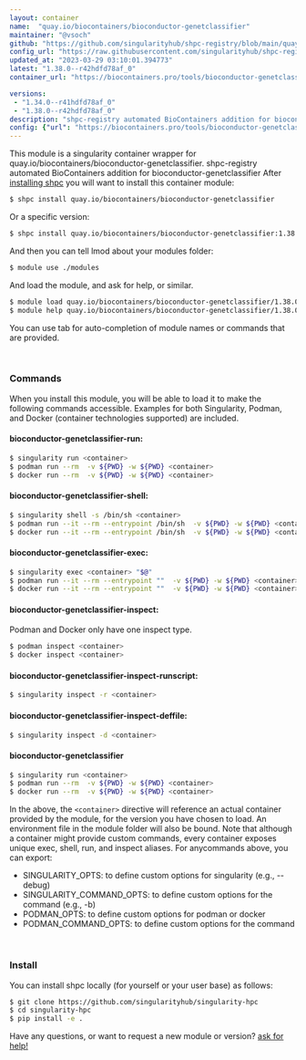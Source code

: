 ```yaml
---
layout: container
name:  "quay.io/biocontainers/bioconductor-genetclassifier"
maintainer: "@vsoch"
github: "https://github.com/singularityhub/shpc-registry/blob/main/quay.io/biocontainers/bioconductor-genetclassifier/container.yaml"
config_url: "https://raw.githubusercontent.com/singularityhub/shpc-registry/main/quay.io/biocontainers/bioconductor-genetclassifier/container.yaml"
updated_at: "2023-03-29 03:10:01.394773"
latest: "1.38.0--r42hdfd78af_0"
container_url: "https://biocontainers.pro/tools/bioconductor-genetclassifier"

versions:
 - "1.34.0--r41hdfd78af_0"
 - "1.38.0--r42hdfd78af_0"
description: "shpc-registry automated BioContainers addition for bioconductor-genetclassifier"
config: {"url": "https://biocontainers.pro/tools/bioconductor-genetclassifier", "maintainer": "@vsoch", "description": "shpc-registry automated BioContainers addition for bioconductor-genetclassifier", "latest": {"1.38.0--r42hdfd78af_0": "sha256:c01d9a4ada86a3b4223e1e580f788021049ce3cbde97ec61c10bcded623b1768"}, "tags": {"1.34.0--r41hdfd78af_0": "sha256:fb3f0f5caeddd45fe2f7fd901f8bd6479812750abf337c04883ed236bbc72df0", "1.38.0--r42hdfd78af_0": "sha256:c01d9a4ada86a3b4223e1e580f788021049ce3cbde97ec61c10bcded623b1768"}, "docker": "quay.io/biocontainers/bioconductor-genetclassifier"}
---
```


This module is a singularity container wrapper for quay.io/biocontainers/bioconductor-genetclassifier.
shpc-registry automated BioContainers addition for bioconductor-genetclassifier
After [installing shpc](#install) you will want to install this container module:


```bash
$ shpc install quay.io/biocontainers/bioconductor-genetclassifier
```

Or a specific version:

```bash
$ shpc install quay.io/biocontainers/bioconductor-genetclassifier:1.38.0--r42hdfd78af_0
```

And then you can tell lmod about your modules folder:

```bash
$ module use ./modules
```

And load the module, and ask for help, or similar.

```bash
$ module load quay.io/biocontainers/bioconductor-genetclassifier/1.38.0--r42hdfd78af_0
$ module help quay.io/biocontainers/bioconductor-genetclassifier/1.38.0--r42hdfd78af_0
```

You can use tab for auto-completion of module names or commands that are provided.

<br>

### Commands

When you install this module, you will be able to load it to make the following commands accessible.
Examples for both Singularity, Podman, and Docker (container technologies supported) are included.

#### bioconductor-genetclassifier-run:

```bash
$ singularity run <container>
$ podman run --rm  -v ${PWD} -w ${PWD} <container>
$ docker run --rm  -v ${PWD} -w ${PWD} <container>
```

#### bioconductor-genetclassifier-shell:

```bash
$ singularity shell -s /bin/sh <container>
$ podman run --it --rm --entrypoint /bin/sh  -v ${PWD} -w ${PWD} <container>
$ docker run --it --rm --entrypoint /bin/sh  -v ${PWD} -w ${PWD} <container>
```

#### bioconductor-genetclassifier-exec:

```bash
$ singularity exec <container> "$@"
$ podman run --it --rm --entrypoint ""  -v ${PWD} -w ${PWD} <container> "$@"
$ docker run --it --rm --entrypoint ""  -v ${PWD} -w ${PWD} <container> "$@"
```

#### bioconductor-genetclassifier-inspect:

Podman and Docker only have one inspect type.

```bash
$ podman inspect <container>
$ docker inspect <container>
```

#### bioconductor-genetclassifier-inspect-runscript:

```bash
$ singularity inspect -r <container>
```

#### bioconductor-genetclassifier-inspect-deffile:

```bash
$ singularity inspect -d <container>
```



#### bioconductor-genetclassifier

```bash
$ singularity run <container>
$ podman run --rm  -v ${PWD} -w ${PWD} <container>
$ docker run --rm  -v ${PWD} -w ${PWD} <container>
```


In the above, the `<container>` directive will reference an actual container provided
by the module, for the version you have chosen to load. An environment file in the
module folder will also be bound. Note that although a container
might provide custom commands, every container exposes unique exec, shell, run, and
inspect aliases. For anycommands above, you can export:

 - SINGULARITY_OPTS: to define custom options for singularity (e.g., --debug)
 - SINGULARITY_COMMAND_OPTS: to define custom options for the command (e.g., -b)
 - PODMAN_OPTS: to define custom options for podman or docker
 - PODMAN_COMMAND_OPTS: to define custom options for the command

<br>

### Install

You can install shpc locally (for yourself or your user base) as follows:

```bash
$ git clone https://github.com/singularityhub/singularity-hpc
$ cd singularity-hpc
$ pip install -e .
```

Have any questions, or want to request a new module or version? [ask for help!](https://github.com/singularityhub/singularity-hpc/issues)